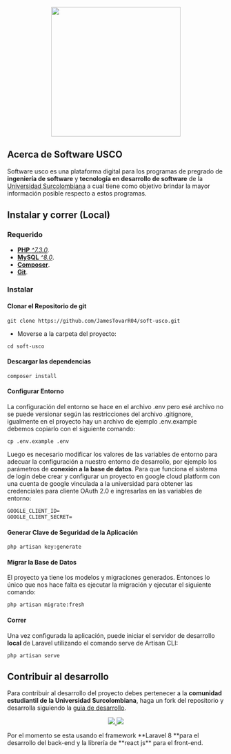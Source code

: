 
<p align="center"><img src="https://raw.githubusercontent.com/JamesTovarR04/soft-usco/f7043c2fd32051dd3986ded3991cc0cb1ebba333/public/images/svg/Imagotipo-Hrz-Software.svg" width="300"></p>

## Acerca de Software USCO

Software usco es una plataforma digital para los programas de pregrado de **ingeniería de software** y **tecnología en desarrollo de software** de la <a href="https://www.usco.edu.co/es/" target="_blank">Universidad Surcolombiana</a> a cual tiene como objetivo brindar la mayor información posible respecto a estos programas.

## Instalar y correr (Local)

### Requerido

- [**PHP** *^7.3.0*](https://www.php.net/manual/es/index.php).
- [**MySQL** *^8.0*](https://www.mysql.com/downloads/).
- [**Composer**](https://getcomposer.org/download/).
- [**Git**](https://git-scm.com/downloads).

### Instalar

#### Clonar el Repositorio de git

```shell
git clone https://github.com/JamesTovarR04/soft-usco.git
```

- Moverse a la carpeta del proyecto:

```shell
cd soft-usco
```

#### Descargar las dependencias

```shell
composer install
```

#### Configurar Entorno
La configuración del entorno se hace en el archivo .env pero esé archivo no se puede versionar según las restricciones del archivo .gitignore, igualmente en el proyecto hay un archivo de ejemplo .env.example debemos copiarlo con el siguiente comando:

```shell
cp .env.example .env
```

Luego es necesario modificar los valores de las variables de entorno para adecuar la configuración a nuestro entorno de desarrollo, por ejemplo los parámetros de **conexión a la base de datos**.
Para que funciona el sistema de login debe crear y configurar un proyecto en google cloud platform con una cuenta de google vinculada a la universidad para obtener las credenciales para cliente OAuth 2.0 e ingresarlas en las variables de entorno:

   ```shell
GOOGLE_CLIENT_ID=
GOOGLE_CLIENT_SECRET=
```

#### Generar Clave de Seguridad de la Aplicación

```shell
php artisan key:generate
```

#### Migrar la Base de Datos

El proyecto ya tiene los modelos y migraciones generados. Entonces lo único que nos hace falta es ejecutar la migración y ejecutar el siguiente comando:

```shell
php artisan migrate:fresh
```

#### Correr
Una vez configurada la aplicación, puede iniciar el servidor de desarrollo **local** de Laravel utilizando el comando serve de Artisan CLI:

```shell
php artisan serve
```

## Contribuir al desarrollo

Para contribuir al desarrollo del proyecto debes pertenecer a la **comunidad estudiantil de la Universidad Surcolombiana**, haga un fork del repositorio y desarrolla siguiendo la [guia de desarrollo](https://github.com/JamesTovarR04/soft-usco/blob/develop/DEVELOP.md "guia de desarrollo").

<p align="center"><a href="https://laravel.com" target="_blank"><img src="https://raw.githubusercontent.com/JamesTovarR04/soft-usco/develop/public/images/readme/laravel.jpg"></a><a href="https://es.reactjs.org/" target="_blank"> <img src="https://raw.githubusercontent.com/JamesTovarR04/soft-usco/develop/public/images/readme/react.jpg"></a></p>
Por el momento se esta usando el framework **Laravel 8 **para el desarrollo del back-end y la librería de **react js** para el front-end.
